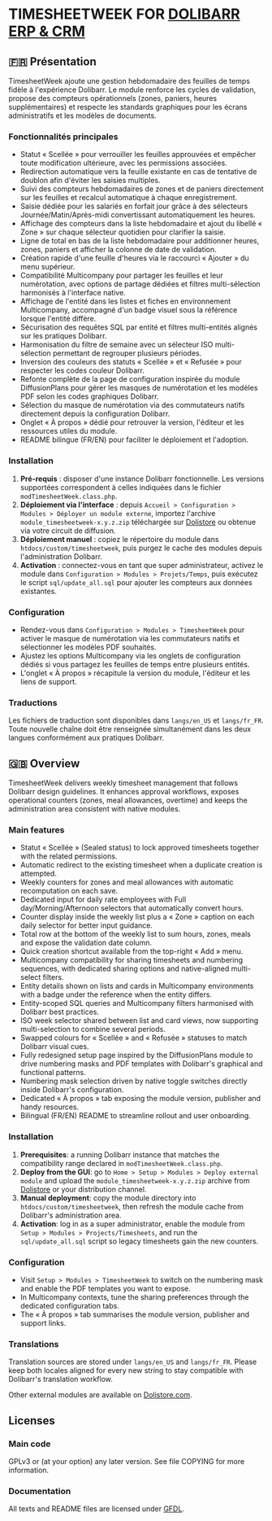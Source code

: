 # TIMESHEETWEEK FOR [DOLIBARR ERP & CRM](https://www.dolibarr.org)

## 🇫🇷 Présentation

TimesheetWeek ajoute une gestion hebdomadaire des feuilles de temps fidèle à l'expérience Dolibarr. Le module renforce les cycles de validation, propose des compteurs opérationnels (zones, paniers, heures supplémentaires) et respecte les standards graphiques pour les écrans administratifs et les modèles de documents.

### Fonctionnalités principales

- Statut « Scellée » pour verrouiller les feuilles approuvées et empêcher toute modification ultérieure, avec les permissions associées.
- Redirection automatique vers la feuille existante en cas de tentative de doublon afin d'éviter les saisies multiples.
- Suivi des compteurs hebdomadaires de zones et de paniers directement sur les feuilles et recalcul automatique à chaque enregistrement.
- Saisie dédiée pour les salariés en forfait jour grâce à des sélecteurs Journée/Matin/Après-midi convertissant automatiquement les heures.
- Affichage des compteurs dans la liste hebdomadaire et ajout du libellé « Zone » sur chaque sélecteur quotidien pour clarifier la saisie.
- Ligne de total en bas de la liste hebdomadaire pour additionner heures, zones, paniers et afficher la colonne de date de validation.
- Création rapide d'une feuille d'heures via le raccourci « Ajouter » du menu supérieur.
- Compatibilité Multicompany pour partager les feuilles et leur numérotation, avec options de partage dédiées et filtres multi-sélection harmonisés à l'interface native.
- Affichage de l'entité dans les listes et fiches en environnement Multicompany, accompagné d'un badge visuel sous la référence lorsque l'entité diffère.
- Sécurisation des requêtes SQL par entité et filtres multi-entités alignés sur les pratiques Dolibarr.
- Harmonisation du filtre de semaine avec un sélecteur ISO multi-sélection permettant de regrouper plusieurs périodes.
- Inversion des couleurs des statuts « Scellée » et « Refusée » pour respecter les codes couleur Dolibarr.
- Refonte complète de la page de configuration inspirée du module DiffusionPlans pour gérer les masques de numérotation et les modèles PDF selon les codes graphiques Dolibarr.
- Sélection du masque de numérotation via des commutateurs natifs directement depuis la configuration Dolibarr.
- Onglet « À propos » dédié pour retrouver la version, l'éditeur et les ressources utiles du module.
- README bilingue (FR/EN) pour faciliter le déploiement et l'adoption.

### Installation

1. **Pré-requis** : disposer d'une instance Dolibarr fonctionnelle. Les versions supportées correspondent à celles indiquées dans le fichier `modTimesheetWeek.class.php`.
2. **Déploiement via l'interface** : depuis `Accueil > Configuration > Modules > Déployer un module externe`, importez l'archive `module_timesheetweek-x.y.z.zip` téléchargée sur [Dolistore](https://www.dolistore.com) ou obtenue via votre circuit de diffusion.
3. **Déploiement manuel** : copiez le répertoire du module dans `htdocs/custom/timesheetweek`, puis purgez le cache des modules depuis l'administration Dolibarr.
4. **Activation** : connectez-vous en tant que super administrateur, activez le module dans `Configuration > Modules > Projets/Temps`, puis exécutez le script `sql/update_all.sql` pour ajouter les compteurs aux données existantes.

### Configuration

- Rendez-vous dans `Configuration > Modules > TimesheetWeek` pour activer le masque de numérotation via les commutateurs natifs et sélectionner les modèles PDF souhaités.
- Ajustez les options Multicompany via les onglets de configuration dédiés si vous partagez les feuilles de temps entre plusieurs entités.
- L'onglet « À propos » récapitule la version du module, l'éditeur et les liens de support.

### Traductions

Les fichiers de traduction sont disponibles dans `langs/en_US` et `langs/fr_FR`. Toute nouvelle chaîne doit être renseignée simultanément dans les deux langues conformément aux pratiques Dolibarr.

## 🇬🇧 Overview

TimesheetWeek delivers weekly timesheet management that follows Dolibarr design guidelines. It enhances approval workflows, exposes operational counters (zones, meal allowances, overtime) and keeps the administration area consistent with native modules.

### Main features

- Statut « Scellée » (Sealed status) to lock approved timesheets together with the related permissions.
- Automatic redirect to the existing timesheet when a duplicate creation is attempted.
- Weekly counters for zones and meal allowances with automatic recomputation on each save.
- Dedicated input for daily rate employees with Full day/Morning/Afternoon selectors that automatically convert hours.
- Counter display inside the weekly list plus a « Zone » caption on each daily selector for better input guidance.
- Total row at the bottom of the weekly list to sum hours, zones, meals and expose the validation date column.
- Quick creation shortcut available from the top-right « Add » menu.
- Multicompany compatibility for sharing timesheets and numbering sequences, with dedicated sharing options and native-aligned multi-select filters.
- Entity details shown on lists and cards in Multicompany environments with a badge under the reference when the entity differs.
- Entity-scoped SQL queries and Multicompany filters harmonised with Dolibarr best practices.
- ISO week selector shared between list and card views, now supporting multi-selection to combine several periods.
- Swapped colours for « Scellée » and « Refusée » statuses to match Dolibarr visual cues.
- Fully redesigned setup page inspired by the DiffusionPlans module to drive numbering masks and PDF templates with Dolibarr's graphical and functional patterns.
- Numbering mask selection driven by native toggle switches directly inside Dolibarr's configuration.
- Dedicated « À propos » tab exposing the module version, publisher and handy resources.
- Bilingual (FR/EN) README to streamline rollout and user onboarding.

### Installation

1. **Prerequisites**: a running Dolibarr instance that matches the compatibility range declared in `modTimesheetWeek.class.php`.
2. **Deploy from the GUI**: go to `Home > Setup > Modules > Deploy external module` and upload the `module_timesheetweek-x.y.z.zip` archive from [Dolistore](https://www.dolistore.com) or your distribution channel.
3. **Manual deployment**: copy the module directory into `htdocs/custom/timesheetweek`, then refresh the module cache from Dolibarr's administration area.
4. **Activation**: log in as a super administrator, enable the module from `Setup > Modules > Projects/Timesheets`, and run the `sql/update_all.sql` script so legacy timesheets gain the new counters.

### Configuration

- Visit `Setup > Modules > TimesheetWeek` to switch on the numbering mask and enable the PDF templates you want to expose.
- In Multicompany contexts, tune the sharing preferences through the dedicated configuration tabs.
- The « À propos » tab summarises the module version, publisher and support links.

### Translations

Translation sources are stored under `langs/en_US` and `langs/fr_FR`. Please keep both locales aligned for every new string to stay compatible with Dolibarr's translation workflow.

Other external modules are available on [Dolistore.com](https://www.dolistore.com).

## Licenses

### Main code

GPLv3 or (at your option) any later version. See file COPYING for more information.

### Documentation

All texts and README files are licensed under [GFDL](https://www.gnu.org/licenses/fdl-1.3.en.html).
